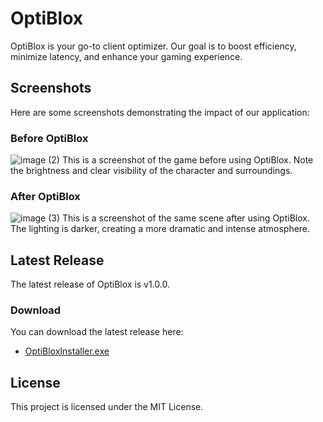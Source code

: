 # OptiBlox

OptiBlox is your go-to client optimizer. Our goal is to boost efficiency, minimize latency, and enhance your gaming experience.

## Screenshots

Here are some screenshots demonstrating the impact of our application:

### Before OptiBlox
![image (2)](https://github.com/hamm-y/OptiBlox/assets/155172041/ac86fb7c-80ce-40e7-a96d-661cbf10bd94)
This is a screenshot of the game before using OptiBlox. Note the brightness and clear visibility of the character and surroundings.

### After OptiBlox
![image (3)](https://github.com/hamm-y/OptiBlox/assets/155172041/ca660103-5242-468e-aecc-40e556768ba3)
This is a screenshot of the same scene after using OptiBlox. The lighting is darker, creating a more dramatic and intense atmosphere.
## Latest Release

The latest release of OptiBlox is v1.0.0.

### Download

You can download the latest release here:

- [OptiBloxInstaller.exe](https://github.com/hamm-y/OptiBlox/releases/download/OptimzerRoblox/OptiBloxInstaller.exe)

## License

This project is licensed under the MIT License.
